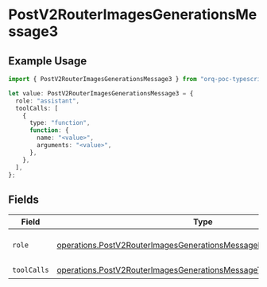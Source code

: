 # PostV2RouterImagesGenerationsMessage3

## Example Usage

```typescript
import { PostV2RouterImagesGenerationsMessage3 } from "orq-poc-typescript/models/operations";

let value: PostV2RouterImagesGenerationsMessage3 = {
  role: "assistant",
  toolCalls: [
    {
      type: "function",
      function: {
        name: "<value>",
        arguments: "<value>",
      },
    },
  ],
};
```

## Fields

| Field                                                                                                                                                          | Type                                                                                                                                                           | Required                                                                                                                                                       | Description                                                                                                                                                    |
| -------------------------------------------------------------------------------------------------------------------------------------------------------------- | -------------------------------------------------------------------------------------------------------------------------------------------------------------- | -------------------------------------------------------------------------------------------------------------------------------------------------------------- | -------------------------------------------------------------------------------------------------------------------------------------------------------------- |
| `role`                                                                                                                                                         | [operations.PostV2RouterImagesGenerationsMessageRouterImagesPublicRole](../../models/operations/postv2routerimagesgenerationsmessagerouterimagespublicrole.md) | :heavy_check_mark:                                                                                                                                             | The role of the prompt message                                                                                                                                 |
| `toolCalls`                                                                                                                                                    | [operations.PostV2RouterImagesGenerationsMessageToolCalls](../../models/operations/postv2routerimagesgenerationsmessagetoolcalls.md)[]                         | :heavy_check_mark:                                                                                                                                             | N/A                                                                                                                                                            |